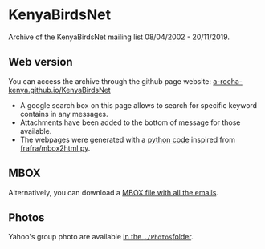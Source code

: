 # KenyaBirdsNet
Archive of the KenyaBirdsNet mailing list 08/04/2002 - 20/11/2019.

## Web version
You can access the archive through the github page website: [a-rocha-kenya.github.io/KenyaBirdsNet](https://a-rocha-kenya.github.io/KenyaBirdsNet/)

- A google search box on this page allows to search for specific keyword contains in any messages. 
- Attachments have been added to the bottom of message for those available. 
- The webpages were generated with a [python code](https://github.com/A-Rocha-Kenya/KenyaBirdsNet/blob/master/mbox2html.py) inspired from [frafra/mbox2html.py](https://gist.github.com/frafra/43a50162d2f0ecce741379c940e40ec6).

## MBOX
Alternatively, you can download a [MBOX file with all the emails](https://github.com/A-Rocha-Kenya/KenyaBirdsNet/blob/master/KenyaBirdsNet2002-2019.mbox?raw=true).

## Photos
Yahoo's group photo are available [in the `./Photos`folder](https://github.com/A-Rocha-Kenya/KenyaBirdsNet/tree/master/Photos).
